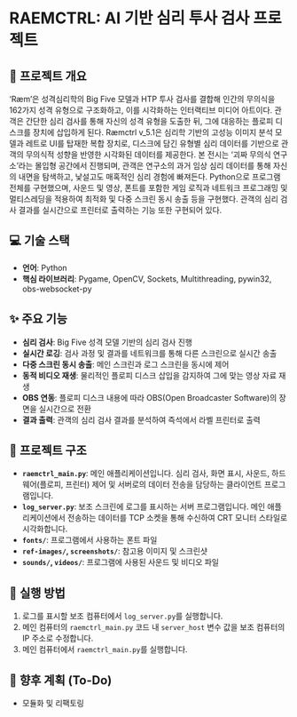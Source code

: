 # RAEMCTRL: AI 기반 심리 투사 검사 프로젝트

## 🌟 프로젝트 개요
‘Ræm’은 성격심리학의 Big Five 모델과 HTP 투사 검사를 결합해 인간의 무의식을 162가지 성격 유형으로 구조화하고, 이를 시각화하는 인터랙티브 미디어 아트이다. 관객은 간단한 심리 검사를 통해 자신의 성격 유형을 도출한 뒤, 그에 대응하는 플로피 디스크를 장치에 삽입하게 된다. Ræmctrl v_5.1은 심리학 기반의 고성능 이미지 분석 모델과 레트로 UI를 탑재한 복합 장치로, 디스크에 담긴 유형별 심리 데이터를 기반으로 관객의 무의식적 성향을 반영한 시각화된 데이터를 제공한다. 본 전시는 ‘괴짜 무의식 연구소’라는 몰입형 공간에서 진행되며, 관객은 연구소의 과거 임상 심리 데이터를 통해 자신의 내면을 탐색하고, 낯설고도 매혹적인 심리 경험에 빠져든다. Python으로 프로그램 전체를 구현했으며, 사운드 및 영상, 폰트를 포함한 게임 로직과 네트워크 프로그래밍 및 멀티스레딩을 적용하여 최적화 및 다중 스크린 동시 송출 등을 구현했다. 관객의 심리 검사 결과를 실시간으로 프린터로 출력하는 기능 또한 구현되어 있다.

## 💻 기술 스택
- **언어**: Python
- **핵심 라이브러리**: Pygame, OpenCV, Sockets, Multithreading, pywin32, obs-websocket-py

## ✨ 주요 기능
- **심리 검사**: Big Five 성격 모델 기반의 심리 검사 진행
- **실시간 로깅**: 검사 과정 및 결과를 네트워크를 통해 다른 스크린으로 실시간 송출
- **다중 스크린 동시 송출**: 메인 스크린과 로그 스크린을 동시에 제어
- **동적 비디오 재생**: 물리적인 플로피 디스크 삽입을 감지하여 그에 맞는 영상 자료 재생
- **OBS 연동**: 플로피 디스크 내용에 따라 OBS(Open Broadcaster Software)의 장면을 실시간으로 전환
- **결과 출력**: 관객의 심리 검사 결과를 분석하여 즉석에서 라벨 프린터로 출력

## 📂 프로젝트 구조
- **`raemctrl_main.py`**: 메인 애플리케이션입니다. 심리 검사, 화면 표시, 사운드, 하드웨어(플로피, 프린터) 제어 및 서버로의 데이터 전송을 담당하는 클라이언트 프로그램입니다.
- **`log_server.py`**: 보조 스크린에 로그를 표시하는 서버 프로그램입니다. 메인 애플리케이션에서 전송하는 데이터를 TCP 소켓을 통해 수신하여 CRT 모니터 스타일로 시각화합니다.
- **`fonts/`**: 프로그램에서 사용하는 폰트 파일
- **`ref-images/`, `screenshots/`**: 참고용 이미지 및 스크린샷
- **`sounds/`, `videos/`**: 프로그램에 사용된 사운드 및 비디오 파일

## 🚀 실행 방법
1.  로그를 표시할 보조 컴퓨터에서 `log_server.py`를 실행합니다.
2.  메인 컴퓨터의 `raemctrl_main.py` 코드 내 `server_host` 변수 값을 보조 컴퓨터의 IP 주소로 수정합니다.
3.  메인 컴퓨터에서 `raemctrl_main.py`를 실행합니다.

## 📝 향후 계획 (To-Do)
- 모듈화 및 리팩토링
